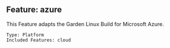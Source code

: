 ## Feature: azure

<website-feature> This Feature adapts the Garden Linux Build for Microsoft Azure. </website-feature>

	Type: Platform
	Included Features: cloud

#
